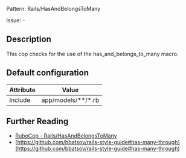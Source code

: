 Pattern: Rails/HasAndBelongsToMany

Issue: -

## Description

This cop checks for the use of the has_and_belongs_to_many macro.

## Default configuration

Attribute | Value
--- | ---
Include | app/models/\*\*/\*.rb

## Further Reading

* [RuboCop - Rails/HasAndBelongsToMany](https://rubocop.readthedocs.io/en/latest/cops_rails/#railshasandbelongstomany)
* [https://github.com/bbatsov/rails-style-guide#has-many-through](https://github.com/bbatsov/rails-style-guide#has-many-through)
